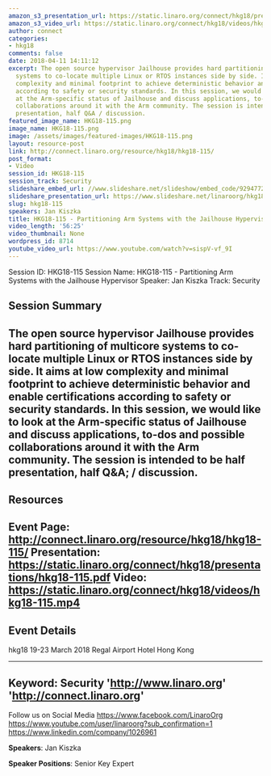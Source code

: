 ```yaml
---
amazon_s3_presentation_url: https://static.linaro.org/connect/hkg18/presentations/hkg18-115.pdf
amazon_s3_video_url: https://static.linaro.org/connect/hkg18/videos/hkg18-115.mp4
author: connect
categories:
- hkg18
comments: false
date: 2018-04-11 14:11:12
excerpt: The open source hypervisor Jailhouse provides hard partitioning of multicore
  systems to co-locate multiple Linux or RTOS instances side by side. It aims at low
  complexity and minimal footprint to achieve deterministic behavior and enable certifications
  according to safety or security standards. In this session, we would like to look
  at the Arm-specific status of Jailhouse and discuss applications, to-dos and possible
  collaborations around it with the Arm community. The session is intended to be half
  presentation, half Q&A / discussion.
featured_image_name: HKG18-115.png
image_name: HKG18-115.png
image: /assets/images/featured-images/HKG18-115.png
layout: resource-post
link: http://connect.linaro.org/resource/hkg18/hkg18-115/
post_format:
- Video
session_id: HKG18-115
session_track: Security
slideshare_embed_url: //www.slideshare.net/slideshow/embed_code/92947728
slideshare_presentation_url: https://www.slideshare.net/linaroorg/hkg18-115-partitioning-arm-systems-with-the-jailhouse-hypervisor
slug: hkg18-115
speakers: Jan Kiszka
title: HKG18-115 - Partitioning Arm Systems with the Jailhouse Hypervisor
video_length: '56:25'
video_thumbnail: None
wordpress_id: 8714
youtube_video_url: https://www.youtube.com/watch?v=sispV-vf_9I
---
```


Session ID: HKG18-115
Session Name: HKG18-115 - Partitioning Arm Systems with the Jailhouse Hypervisor
Speaker: Jan Kiszka
Track: Security


## Session Summary
The open source hypervisor Jailhouse provides hard partitioning of multicore systems to co-locate multiple Linux or RTOS instances side by side. It aims at low complexity and minimal footprint to achieve deterministic behavior and enable certifications according to safety or security standards. In this session, we would like to look at the Arm-specific status of Jailhouse and discuss applications, to-dos and possible collaborations around it with the Arm community. The session is intended to be half presentation, half Q&A; / discussion.
---------------------------------------------------
## Resources
Event Page: http://connect.linaro.org/resource/hkg18/hkg18-115/
Presentation: https://static.linaro.org/connect/hkg18/presentations/hkg18-115.pdf
Video: https://static.linaro.org/connect/hkg18/videos/hkg18-115.mp4
 ---------------------------------------------------
## Event Details
hkg18
19-23 March 2018
Regal Airport Hotel Hong Kong

---------------------------------------------------
Keyword: Security
'http://www.linaro.org'
'http://connect.linaro.org'
---------------------------------------------------
Follow us on Social Media
https://www.facebook.com/LinaroOrg
https://www.youtube.com/user/linaroorg?sub_confirmation=1
https://www.linkedin.com/company/1026961

**Speakers**: Jan Kiszka

**Speaker Positions**: Senior Key Expert
